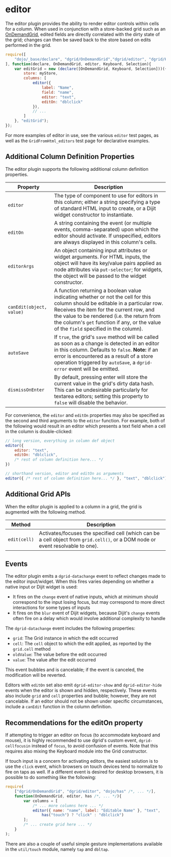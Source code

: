 # editor

The editor plugin provides the ability to render editor controls within cells
for a column. When used in conjunction with a store-backed grid such as an
[OnDemandGrid](../core-components/OnDemandList-and-OnDemandGrid.md#ondemandgrid), edited fields are directly
correlated with the dirty state of the grid; changes can then be saved back to
the store based on edits performed in the grid.

```js
require([
    "dojo/_base/declare", "dgrid/OnDemandGrid","dgrid/editor", "dgrid/Keyboard", "dgrid/Selection"
], function(declare, OnDemandGrid, editor, Keyboard, Selection){
    var editGrid = new (declare([OnDemandGrid, Keyboard, Selection]))({
        store: myStore,
        columns: [
            editor({
                label: "Name",
                field: "name",
                editor: "text",
                editOn: "dblclick"
            }),
            // ...
        ]
    }, "editGrid");
});
```

For more examples of editor in use, see the various `editor` test pages, as well
as the `GridFromHtml_editors` test page for declarative examples.

## Additional Column Definition Properties

The editor plugin supports the following additional column definition properties.

Property | Description
-------- | -----------
`editor` | The type of component to use for editors in this column; either a string specifying a type of standard HTML input to create, or a Dijit widget constructor to instantiate.
`editOn` | A string containing the event (or multiple events, comma-separated) upon which the editor should activate.  If unspecified, editors are always displayed in this column's cells.
`editorArgs` | An object containing input attributes or widget arguments.  For HTML inputs, the object will have its key/value pairs applied as node attributes via `put-selector`; for widgets, the object will be passed to the widget constructor.
`canEdit(object, value)` | A function returning a boolean value indicating whether or not the cell for this column should be editable in a particular row.  Receives the item for the current row, and the value to be rendered (i.e. the return from the column's `get` function if any, or the value of the `field` specified in the column).
`autoSave` |If `true`, the grid's `save` method will be called as soon as a change is detected in an editor in this column.  Defaults to `false`. **Note:** if an error is encountered as a result of a store operation triggered by `autoSave`, a `dgrid-error` event will be emitted.
`dismissOnEnter` | By default, pressing enter will store the current value in the grid's dirty data hash.  This can be undesirable particularly for textarea editors; setting this property to `false` will disable the behavior.

For convenience, the `editor` and `editOn` properties may also be specified as
the second and third arguments to the `editor` function. For example, both of
the following would result in an editor which presents a text field when a cell
in the column is double-clicked:

```js
// long version, everything in column def object
editor({
    editor: "text",
    editOn: "dblclick",
    /* rest of column definition here... */
})

// shorthand version, editor and editOn as arguments
editor({ /* rest of column definition here... */ }, "text", "dblclick")
```

## Additional Grid APIs

When the editor plugin is applied to a column in a grid, the grid is augmented with
the following method.

Method | Description
------ | -----------
`edit(cell)` | Activates/focuses the specified cell (which can be a cell object from `grid.cell()`, or a DOM node or event resolvable to one).

## Events

The editor plugin emits a `dgrid-datachange` event to reflect changes made to the editor input/widget.
When this fires varies depending on whether a native input or Dijit widget is used:

* It fires on the `change` event of native inputs, which at minimum should correspond to the input losing focus,
  but may correspond to more direct interactions for some types of inputs
* It fires on the `blur` event of Dijit widgets, because Dijit's `change` events often fire on a delay which
  would involve additional complexity to handle

The `dgrid-datachange` event includes the following properties:

* `grid`: The Grid instance in which the edit occurred
* `cell`: The `cell` object to which the edit applied, as reported by the
  `grid.cell` method
* `oldValue`: The value before the edit occurred
* `value`: The value after the edit occurred

This event bubbles and is cancelable; if the event is canceled, the modification
will be reverted.

Editors with `editOn` set also emit `dgrid-editor-show` and `dgrid-editor-hide`
events when the editor is shown and hidden, respectively. These events also
include `grid` and `cell` properties and bubble; however, they are not
cancelable. If an editor should not be shown under specific circumstances,
include a `canEdit` function in the column definition.

## Recommendations for the editOn property

If attempting to trigger an editor on focus (to accommodate keyboard and mouse),
it is highly recommended to use dgrid's custom event, `dgrid-cellfocusin`
instead of `focus`, to avoid confusion of events. Note that this requires also
mixing the Keyboard module into the Grid constructor.

If touch input is a concern for activating editors, the easiest solution is to
use the `click` event, which browsers on touch devices tend to normalize to fire
on taps as well. If a different event is desired for desktop browsers, it is
possible to do something like the following:

```js
require(
    ["dgrid/OnDemandGrid", "dgrid/editor", "dojo/has" /*, ... */],
    function(OnDemandGrid, editor, has /*, ... */){
        var columns = [
            /* ... more columns here ... */
            editor({ name: "name", label: "Editable Name" }, "text",
                has("touch") ? "click" : "dblclick")
        ];
        /* ... create grid here ... */
    }
);
```

There are also a couple of useful simple gesture implementations available in
the `util/touch` module, namely `tap` and `dbltap`.
